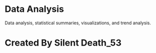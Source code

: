 # Data Analysis
Data analysis, statistical summaries, visualizations, and trend analysis.

# Created By Silent Death_53
